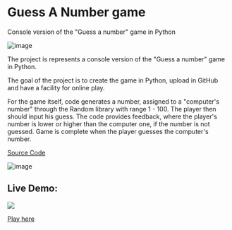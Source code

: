 # Guess A Number game
Console version of the "Guess a number" game in Python

![image](https://github.com/SvetozarP/GuessANumberBySverozarP/assets/145108913/bf09da51-0f7a-41d7-8538-e1c80edfcf6c)


The project is represents a console version of the "Guess a number" game in Python.

The goal of the project is to create the game in Python, upload in GitHub and have a facility for online play.

For the game itself, code generates a number, assigned to a "computer's number" through the Random library with range 1 - 100.
The player then should input his guess. The code provides feedback, where the player's number is lower or higher than the computer one, if the number is not guessed.
Game is complete when the player guesses the computer's number.  

[Source Code](guess_a_number.py)




![image](https://github.com/SvetozarP/GuessANumberBySverozarP/assets/145108913/aaedb211-67c3-4484-8fc8-5ec3dad1f0a0)


## Live Demo:

[<img src=https://github.com/SvetozarP/GuessANumberBySverozarP/assets/145108913/7742c620-9d21-4adb-bc16-d15d3a29670b />](https://replit.com/@spanov/GuessTheNumber#main.py)


[Play here](https://replit.com/@spanov/GuessTheNumber#main.py)
